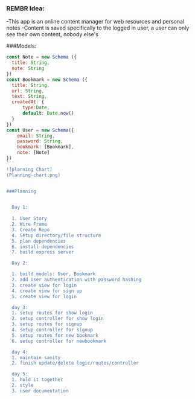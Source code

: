 ### REMBR Idea:

-This app is an online content manager for web resources and personal notes
-Content is saved specifically to the logged in user, a user can only see their own content, nobody else's

###Models:

````javascript
const Note = new Schema ({
  title: String,
  note: String
})
const Bookmark = new Schema ({
  title: String,
  url: String,
  text: String,
  createdAt: {
      type:Date,
      default: Date.now()
  }
})
const User = new Schema({
    email: String,
    password: String,
    bookmark: [Bookmark],
    note: [Note]
})
```
![planning Chart]
(Planning-chart.png)


###Planning


  Day 1: 
  
  1. User Story
  2. Wire Frame
  3. Create Repo
  4. Setup directory/file structure
  5. plan dependencies
  6. install dependencies
  7. build express server

  Day 2: 

  1. build models: User, Bookmark
  2. add User authentication with password hashing
  3. create view for login
  4. create view for sign up
  5. create view for login

  day 3:
  1. setup routes for show login
  2. setup controller for show login
  3. setup routes for signup
  4. setup controller for signup
  5. setup routes for new bookmark
  6. setup controller for newbookmark

  day 4:
  1. maintain sanity
  2. finish update/delete logic/routes/controller

  day 5:
  1. hold it together
  2. style
  3. user documentation
